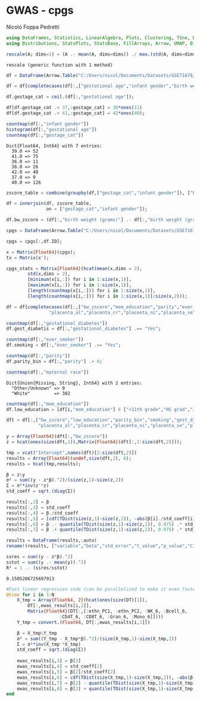 GWAS - cpgs
================
Nicoló Foppa Pedretti

``` julia
using DataFrames, Statistics, LinearAlgebra, Plots, Clustering, TSne, DecisionTree, MLDataUtils
using Distributions, StatsPlots, StatsBase, FillArrays, Arrow, UMAP, Distances, MLBase
```

``` julia
rescale(A; dims=1) = (A .- mean(A, dims=dims)) ./ max.(std(A, dims=dims), eps()) #std(A, dims=dims) #
```

    rescale (generic function with 1 method)

``` julia
df = DataFrame(Arrow.Table("C:/Users/nicol/Documents/Datasets/GSE71678/Data/processed_data/GSE71678_cov_original.arrow"));
```

``` julia
df = df[completecases(df[:,["gestational age","infant gender","birth weight (grams)"]]),:];
```

``` julia
df.gestage_cat = ceil.(df[:,"gestational age"]);
```

``` julia
df[df.gestage_cat .< 37,:gestage_cat] = 36*ones(11)
df[df.gestage_cat .> 41,:gestage_cat] = 42*ones(40);
```

``` julia
countmap(df[:,"infant gender"])
histogram(df[:,"gestational age"])
countmap(df[:,"gestage_cat"])
```

    Dict{Float64, Int64} with 7 entries:
      39.0 => 52
      41.0 => 75
      36.0 => 11
      38.0 => 26
      42.0 => 40
      37.0 => 9
      40.0 => 126

``` julia
zscore_table = combine(groupby(df,["gestage_cat","infant gender"]), ["birth weight (grams)"] .=> (mean,std));
```

``` julia
df = innerjoin(df, zscore_table, 
               on = ["gestage_cat","infant gender"]);
```

``` julia
df.bw_zscore = (df[:,"birth weight (grams)"] .- df[:,"birth weight (grams)_mean"])./df[:,"birth weight (grams)_std"];
```

``` julia
cpgs = DataFrame(Arrow.Table("C:/Users/nicol/Documents/Datasets/GSE71678/Data/processed_data/GSE71678_cpgs_original.arrow"));
```

``` julia
cpgs = cpgs[:,df.ID];
```

``` julia
x = Matrix{Float64}(cpgs);
tx = Matrix(x');
```

``` julia
cpgs_stats = Matrix{Float64}(hcat(mean(x,dims = 2),
        std(x,dims = 2),
        [minimum(x[i,:]) for i in 1:size(x,1)],
        [maximum(x[i,:]) for i in 1:size(x,1)],
        [length(countmap(x[i,:])) for i in 1:size(x,1)],
        [length(countmap(x[i,:])) for i in 1:size(x,1)]/size(x,2)));
```

``` julia
df = df[completecases(df[:,["bw_zscore","mom_education","parity","ever_smoker","gestational_diabetes","maternal age",
                "placenta_al","placenta_cr","placenta_ni","placenta_se","placenta_co","placenta_pb"]]),:];
```

``` julia
countmap(df[:,"gestational_diabetes"])
df.gest_diabetis = df[:,"gestational_diabetes"] .== "Yes";
```

``` julia
countmap(df[:,"ever_smoker"])
df.smoking = df[:,"ever_smoker"] .== "Yes";
```

``` julia
countmap(df[:,"parity"])
df.parity_bin = df[:,"parity"] .> 0;
```

``` julia
countmap(df[:,"maternal race"])
```

    Dict{Union{Missing, String}, Int64} with 2 entries:
      "Other/Unknown" => 9
      "White"         => 302

``` julia
countmap(df[:,"mom_education"])
df.low_education = [df[i,"mom_education"] ∈ ["<11th grade","HS grad","Jr College/technical school"] for i in 1:size(df,1)];
```

``` julia
dft = df[:,["bw_zscore","low_education","parity_bin","smoking","gest_diabetis","maternal age",
            "placenta_al","placenta_cr","placenta_ni","placenta_se","placenta_co","placenta_pb"]];
```

``` julia
y = Array{Float64}(dft[:,"bw_zscore"])
z = hcat(ones(size(dft,1)),Matrix{Float64}(dft[:,2:size(dft,2)]));
```

``` julia
tmp = vcat("Intercept",names(dft)[2:size(dft,2)])
results = Array{Float64}(undef,size(dft,2), 6);
results = hcat(tmp,results);
```

``` julia
β = z\y
σ² = sum((y - z*β).^2)/(size(z,1)-size(z,2))
Σ = σ²*inv(z'*z)
std_coeff = sqrt.(diag(Σ))

results[:,2] = β
results[:,3] = std_coeff
results[:,4] = β./std_coeff
results[:,5] = [cdf(TDist(size(z,1)-size(z,2)), -abs(β[i]./std_coeff[i])) for i in 1:size(z,2)]
results[:,6] = β .- quantile(TDist(size(z,1)-size(z,2)), 0.975) .* std_coeff
results[:,7] = β .+ quantile(TDist(size(z,1)-size(z,2)), 0.975) .* std_coeff;
```

``` julia
results = DataFrame(results,:auto)
rename!(results, ["variable","beta","std_error","t_value","p_value","CI0025","CI0975"])
```

``` julia
ssres = sum((y - z*β).^2)
sstot = sum((y .- mean(y)).^2)
R² = 1 .- (ssres/sstot)
```

    0.1505206725697913

``` julia
#Fast linear regression code (can be parallelized to make it even faster)
@time for i in 1:N
    X_tmp = Array{Float64, 2}(hcat(ones(size(DT)[1]),
        DT[:,ewas_results[i,2]],
        Matrix{Float64}(DT[:,[:ethn_PC1, :ethn_PC2, :NK_6, :Bcell_6, 
                    :CD4T_6, :CD8T_6, :Gran_6, :Mono_6]])))
    Y_tmp = convert.(Float64, DT[:,ewas_results[i,1]])

    β = X_tmp\Y_tmp
    σ² = sum((Y_tmp - X_tmp*β).^2)/(size(X_tmp,1)-size(X_tmp,2))
    Σ = σ²*inv(X_tmp'*X_tmp)
    std_coeff = sqrt.(diag(Σ))
    
    ewas_results[i,3] = β[2]
    ewas_results[i,4] = std_coeff[2]
    ewas_results[i,5] = β[2]/std_coeff[2]
    ewas_results[i,6] = cdf(TDist(size(X_tmp,1)-size(X_tmp,2)), -abs(β[2]/std_coeff[2]))
    ewas_results[i,7] = β[2] - quantile(TDist(size(X_tmp,1)-size(X_tmp,2)), 0.975)*std_coeff[2]
    ewas_results[i,8] = β[2] + quantile(TDist(size(X_tmp,1)-size(X_tmp,2)), 0.975)*std_coeff[2]
end
```
